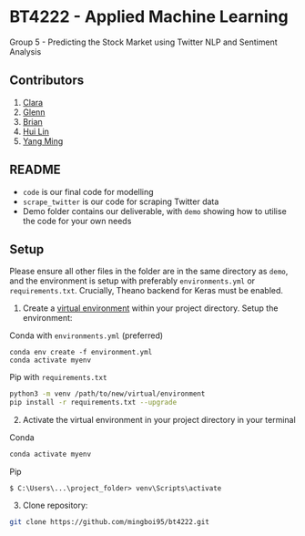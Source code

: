 # BT4222 - Applied Machine Learning
Group 5 - Predicting the Stock Market using Twitter NLP and Sentiment Analysis

## Contributors
1. [Clara](https://www.github.com/claratay)
2. [Glenn](https://www.github.com/glennljs) 
3. [Brian](https://www.github.com/wongchunghowbrian)
4. [Hui Lin](https://www.github.com/huilinloo)
5. [Yang Ming](https://www.github.com/glennljs)


## README
- `code` is our final code for modelling 
- `scrape_twitter` is our code for scraping Twitter data
- Demo folder contains our deliverable, with `demo` showing how to utilise the code for your own needs


## Setup
Please ensure all other files in the folder are in the same directory as `demo`, and the environment is setup with preferably `environments.yml` or `requirements.txt`. Crucially, Theano backend for Keras must be enabled.

1) Create a [virtual environment](https://docs.python.org/3/library/venv.html) within your project directory. Setup the environment:

Conda with `environments.yml` (preferred)
```
conda env create -f environment.yml
conda activate myenv
```

Pip with `requirements.txt`
```bash
python3 -m venv /path/to/new/virtual/environment
pip install -r requirements.txt --upgrade
```

2) Activate the virtual environment in your project directory in your terminal 

Conda
```bash
conda activate myenv
```

Pip
```
$ C:\Users\...\project_folder> venv\Scripts\activate
```

3) Clone repository:
```bash
git clone https://github.com/mingboi95/bt4222.git
```

